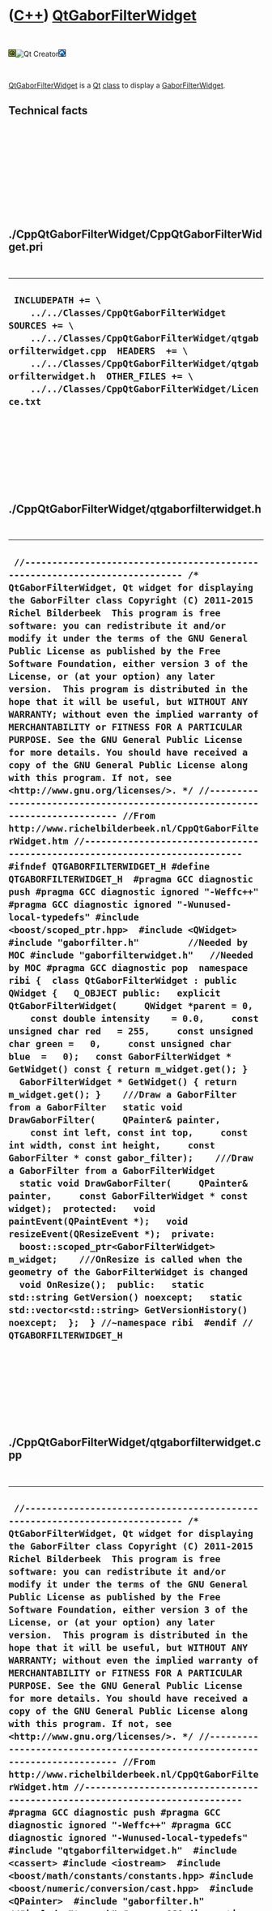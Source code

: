 
 

 

 

 

 

([C++](Cpp.md)) [QtGaborFilterWidget](CppQtGaborFilterWidget.md)
==================================================================

 

![Qt](PicQt.png)![Qt
Creator](PicQtCreator.png)![Lubuntu](PicLubuntu.png)

 

[QtGaborFilterWidget](CppQtGaborFilterWidget.md) is a [Qt](CppQt.md)
[class](CppClass.md) to display a
[GaborFilterWidget](CppGaborFilterWidget.md).

Technical facts
---------------

 

 

 

 

 

 

./CppQtGaborFilterWidget/CppQtGaborFilterWidget.pri
---------------------------------------------------

 

  --------------------------------------------------------------------------------------------------------------------------------------------------------------------------------------------------------------------------------------------------------------------------------------------------
  ` INCLUDEPATH += \     ../../Classes/CppQtGaborFilterWidget  SOURCES += \     ../../Classes/CppQtGaborFilterWidget/qtgaborfilterwidget.cpp  HEADERS  += \     ../../Classes/CppQtGaborFilterWidget/qtgaborfilterwidget.h  OTHER_FILES += \     ../../Classes/CppQtGaborFilterWidget/Licence.txt`
  --------------------------------------------------------------------------------------------------------------------------------------------------------------------------------------------------------------------------------------------------------------------------------------------------

 

 

 

 

 

./CppQtGaborFilterWidget/qtgaborfilterwidget.h
----------------------------------------------

 

  ------------------------------------------------------------------------------------------------------------------------------------------------------------------------------------------------------------------------------------------------------------------------------------------------------------------------------------------------------------------------------------------------------------------------------------------------------------------------------------------------------------------------------------------------------------------------------------------------------------------------------------------------------------------------------------------------------------------------------------------------------------------------------------------------------------------------------------------------------------------------------------------------------------------------------------------------------------------------------------------------------------------------------------------------------------------------------------------------------------------------------------------------------------------------------------------------------------------------------------------------------------------------------------------------------------------------------------------------------------------------------------------------------------------------------------------------------------------------------------------------------------------------------------------------------------------------------------------------------------------------------------------------------------------------------------------------------------------------------------------------------------------------------------------------------------------------------------------------------------------------------------------------------------------------------------------------------------------------------------------------------------------------------------------------------------------------------------------------------------------------------------------------------------------------------------------------------------------------------------------------------------------------------------------------------------------------------------------------------------------------------------------------------------------------------------------------------------------------------------------------------------------------------------------------------------------------------------------------------------------------------------------------------------------------------------------------------
  ` //--------------------------------------------------------------------------- /* QtGaborFilterWidget, Qt widget for displaying the GaborFilter class Copyright (C) 2011-2015 Richel Bilderbeek  This program is free software: you can redistribute it and/or modify it under the terms of the GNU General Public License as published by the Free Software Foundation, either version 3 of the License, or (at your option) any later version.  This program is distributed in the hope that it will be useful, but WITHOUT ANY WARRANTY; without even the implied warranty of MERCHANTABILITY or FITNESS FOR A PARTICULAR PURPOSE. See the GNU General Public License for more details. You should have received a copy of the GNU General Public License along with this program. If not, see <http://www.gnu.org/licenses/>. */ //--------------------------------------------------------------------------- //From http://www.richelbilderbeek.nl/CppQtGaborFilterWidget.htm //--------------------------------------------------------------------------- #ifndef QTGABORFILTERWIDGET_H #define QTGABORFILTERWIDGET_H  #pragma GCC diagnostic push #pragma GCC diagnostic ignored "-Weffc++" #pragma GCC diagnostic ignored "-Wunused-local-typedefs" #include <boost/scoped_ptr.hpp>  #include <QWidget>  #include "gaborfilter.h"         //Needed by MOC #include "gaborfilterwidget.h"   //Needed by MOC #pragma GCC diagnostic pop  namespace ribi {  class QtGaborFilterWidget : public QWidget {   Q_OBJECT public:   explicit QtGaborFilterWidget(     QWidget *parent = 0,     const double intensity    = 0.0,     const unsigned char red   = 255,     const unsigned char green =   0,     const unsigned char blue  =   0);   const GaborFilterWidget * GetWidget() const { return m_widget.get(); }   GaborFilterWidget * GetWidget() { return m_widget.get(); }    ///Draw a GaborFilter from a GaborFilter   static void DrawGaborFilter(     QPainter& painter,     const int left, const int top,     const int width, const int height,     const GaborFilter * const gabor_filter);    ///Draw a GaborFilter from a GaborFilterWidget   static void DrawGaborFilter(     QPainter& painter,     const GaborFilterWidget * const widget);  protected:   void paintEvent(QPaintEvent *);   void resizeEvent(QResizeEvent *);  private:   boost::scoped_ptr<GaborFilterWidget> m_widget;    ///OnResize is called when the geometry of the GaborFilterWidget is changed   void OnResize();  public:   static std::string GetVersion() noexcept;   static std::vector<std::string> GetVersionHistory() noexcept;  };  } //~namespace ribi  #endif // QTGABORFILTERWIDGET_H`
  ------------------------------------------------------------------------------------------------------------------------------------------------------------------------------------------------------------------------------------------------------------------------------------------------------------------------------------------------------------------------------------------------------------------------------------------------------------------------------------------------------------------------------------------------------------------------------------------------------------------------------------------------------------------------------------------------------------------------------------------------------------------------------------------------------------------------------------------------------------------------------------------------------------------------------------------------------------------------------------------------------------------------------------------------------------------------------------------------------------------------------------------------------------------------------------------------------------------------------------------------------------------------------------------------------------------------------------------------------------------------------------------------------------------------------------------------------------------------------------------------------------------------------------------------------------------------------------------------------------------------------------------------------------------------------------------------------------------------------------------------------------------------------------------------------------------------------------------------------------------------------------------------------------------------------------------------------------------------------------------------------------------------------------------------------------------------------------------------------------------------------------------------------------------------------------------------------------------------------------------------------------------------------------------------------------------------------------------------------------------------------------------------------------------------------------------------------------------------------------------------------------------------------------------------------------------------------------------------------------------------------------------------------------------------------------------------------

 

 

 

 

 

./CppQtGaborFilterWidget/qtgaborfilterwidget.cpp
------------------------------------------------

 

  ---------------------------------------------------------------------------------------------------------------------------------------------------------------------------------------------------------------------------------------------------------------------------------------------------------------------------------------------------------------------------------------------------------------------------------------------------------------------------------------------------------------------------------------------------------------------------------------------------------------------------------------------------------------------------------------------------------------------------------------------------------------------------------------------------------------------------------------------------------------------------------------------------------------------------------------------------------------------------------------------------------------------------------------------------------------------------------------------------------------------------------------------------------------------------------------------------------------------------------------------------------------------------------------------------------------------------------------------------------------------------------------------------------------------------------------------------------------------------------------------------------------------------------------------------------------------------------------------------------------------------------------------------------------------------------------------------------------------------------------------------------------------------------------------------------------------------------------------------------------------------------------------------------------------------------------------------------------------------------------------------------------------------------------------------------------------------------------------------------------------------------------------------------------------------------------------------------------------------------------------------------------------------------------------------------------------------------------------------------------------------------------------------------------------------------------------------------------------------------------------------------------------------------------------------------------------------------------------------------------------------------------------------------------------------------------------------------------------------------------------------------------------------------------------------------------------------------------------------------------------------------------------------------------------------------------------------------------------------------------------------------------------------------------------------------------------------------------------------------------------------------------------------------------------------------------------------------------------------------------------------------------------------------------------------------------------------------------------------------------------------------------------------------------------------------------------------------------------------------------------------------------------------------------------------------------------------------------------------------------------------------------------------------------------------------------------------------------------------------------------------------------------------------------------------------------------------------------------------------------------------------------------------------------------------------------------------------------------------------------------------------------------------------------------------------------------------------------------------------------------------------------------------------------------------------------------------------------------------------------------------------------------------------------------------------------------------------------------------------------------------------------------------------------------------------------------------------------------------------------------------------------------------------------------------------------------------------------------------------------------------------------------------------------------------------------------------------------------------------------------------
  ` //--------------------------------------------------------------------------- /* QtGaborFilterWidget, Qt widget for displaying the GaborFilter class Copyright (C) 2011-2015 Richel Bilderbeek  This program is free software: you can redistribute it and/or modify it under the terms of the GNU General Public License as published by the Free Software Foundation, either version 3 of the License, or (at your option) any later version.  This program is distributed in the hope that it will be useful, but WITHOUT ANY WARRANTY; without even the implied warranty of MERCHANTABILITY or FITNESS FOR A PARTICULAR PURPOSE. See the GNU General Public License for more details. You should have received a copy of the GNU General Public License along with this program. If not, see <http://www.gnu.org/licenses/>. */ //--------------------------------------------------------------------------- //From http://www.richelbilderbeek.nl/CppQtGaborFilterWidget.htm //--------------------------------------------------------------------------- #pragma GCC diagnostic push #pragma GCC diagnostic ignored "-Weffc++" #pragma GCC diagnostic ignored "-Wunused-local-typedefs" #include "qtgaborfilterwidget.h"  #include <cassert> #include <iostream>  #include <boost/math/constants/constants.hpp> #include <boost/numeric/conversion/cast.hpp>  #include <QPainter>  #include "gaborfilter.h" //#include "trace.h" #pragma GCC diagnostic pop  ribi::QtGaborFilterWidget::QtGaborFilterWidget(   QWidget *parent,   const double intensity,   const unsigned char red,   const unsigned char green,   const unsigned char blue)   : QWidget(parent),     m_widget(new GaborFilterWidget(intensity,red,green,blue)) {   assert(m_widget);   m_widget->GetGaborFilter()->m_signal_changed.connect(     boost::bind(       &ribi::QtGaborFilterWidget::repaint,       this));    m_widget->m_signal_geometry_changed.connect(     boost::bind(       &ribi::QtGaborFilterWidget::OnResize,       this));    const double pi = boost::math::constants::pi<double>();   this->GetWidget()->GetGaborFilter()->SetAngle(pi * 2.0 / 16.0);   this->GetWidget()->GetGaborFilter()->SetFrequency(16.0);   this->GetWidget()->GetGaborFilter()->SetSigma(this->GetWidget()->GetGaborFilter()->SuggestSigma(     2.0,2.0));  }  void ribi::QtGaborFilterWidget::DrawGaborFilter(     QPainter& painter,     const int left, const int top,     const int width, const int height,     const GaborFilter * const gaborfilter) {   QImage image(width,height,QImage::Format::Format_RGB32);   const double midx = static_cast<double>(left + width ) / 2.0;   const double midy = static_cast<double>(top  + height) / 2.0;   const double max = gaborfilter->GetMax();   for (int y=0; y!=height; ++y)   {     for (int x=0; x!=width; ++x)     {       ///Transform the pixels coordinat system to [-1,1] for both x and y       const double xco = (static_cast<double>(x) - midx)/midx;       const double yco = (static_cast<double>(y) - midy)/midy;       const double greyness = gaborfilter->GaborFunction(xco,yco);       const int grey_int = 128.0 + ((greyness / max) * 126.0);       const int grey_in_range = (grey_int < 0 ? 0 : (grey_int > 255 ? 255 : grey_int));       const unsigned char grey = static_cast<unsigned char>(grey_in_range);       image.setPixel(QPoint(x,y),qRgb(grey,grey,grey));     }   }   painter.drawPixmap(left,top,width,height,QPixmap::fromImage(image)); }  void ribi::QtGaborFilterWidget::DrawGaborFilter(   QPainter& painter,   const GaborFilterWidget * const widget) {   DrawGaborFilter(     painter,     widget->GetLeft(),     widget->GetTop(),     widget->GetWidth(),     widget->GetHeight(),     widget->GetGaborFilter()); }  std::string ribi::QtGaborFilterWidget::GetVersion() noexcept {   return "1.1"; }  std::vector<std::string> ribi::QtGaborFilterWidget::GetVersionHistory() noexcept {   return {     "2012-07-07: Version 1.0: initial version",     "2014-03-28: Version 1.1: replaced custom Rect class by Boost.Geometry"   }; }  ///OnResize is calgaborfilter when the geometry of the GaborFilterWidget is changed void ribi::QtGaborFilterWidget::OnResize() {   this->setGeometry(     this->GetWidget()->GetLeft(),     this->GetWidget()->GetTop(),     this->GetWidget()->GetWidth(),     this->GetWidget()->GetHeight()   );   this->repaint(); }  void ribi::QtGaborFilterWidget::paintEvent(QPaintEvent *) {   QPainter p(this);   DrawGaborFilter(p,m_widget.get()); }  void ribi::QtGaborFilterWidget::resizeEvent(QResizeEvent *) {   QRect r = this->geometry();   this->GetWidget()->SetGeometry(r.x(),r.y(),r.width(),r.height()); }`
  ---------------------------------------------------------------------------------------------------------------------------------------------------------------------------------------------------------------------------------------------------------------------------------------------------------------------------------------------------------------------------------------------------------------------------------------------------------------------------------------------------------------------------------------------------------------------------------------------------------------------------------------------------------------------------------------------------------------------------------------------------------------------------------------------------------------------------------------------------------------------------------------------------------------------------------------------------------------------------------------------------------------------------------------------------------------------------------------------------------------------------------------------------------------------------------------------------------------------------------------------------------------------------------------------------------------------------------------------------------------------------------------------------------------------------------------------------------------------------------------------------------------------------------------------------------------------------------------------------------------------------------------------------------------------------------------------------------------------------------------------------------------------------------------------------------------------------------------------------------------------------------------------------------------------------------------------------------------------------------------------------------------------------------------------------------------------------------------------------------------------------------------------------------------------------------------------------------------------------------------------------------------------------------------------------------------------------------------------------------------------------------------------------------------------------------------------------------------------------------------------------------------------------------------------------------------------------------------------------------------------------------------------------------------------------------------------------------------------------------------------------------------------------------------------------------------------------------------------------------------------------------------------------------------------------------------------------------------------------------------------------------------------------------------------------------------------------------------------------------------------------------------------------------------------------------------------------------------------------------------------------------------------------------------------------------------------------------------------------------------------------------------------------------------------------------------------------------------------------------------------------------------------------------------------------------------------------------------------------------------------------------------------------------------------------------------------------------------------------------------------------------------------------------------------------------------------------------------------------------------------------------------------------------------------------------------------------------------------------------------------------------------------------------------------------------------------------------------------------------------------------------------------------------------------------------------------------------------------------------------------------------------------------------------------------------------------------------------------------------------------------------------------------------------------------------------------------------------------------------------------------------------------------------------------------------------------------------------------------------------------------------------------------------------------------------------------------------------------------------------------------

 

 

 

 

 

 

This page has been created by the [tool](Tools.md)
[CodeToHtml](ToolCodeToHtml.md)

